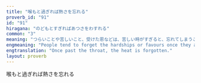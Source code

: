 ```yaml
---
title: "喉もと過ぎれば熱さを忘れる"
proverb_id: "91"
id: "91"
hiragana: "のどもとすぎればあつさをわすれる"
common: "3"
meaning: "つらいことや苦しいこと、受けた恩などは、苦しい時がすぎると、忘れてしまうことのたとえ。"
engmeaning: "People tend to forget the hardships or favours once they are over or received."
engtranslation: "Once past the throat, the heat is forgotten."
layout: proverb
---
```


喉もと過ぎれば熱さを忘れる
